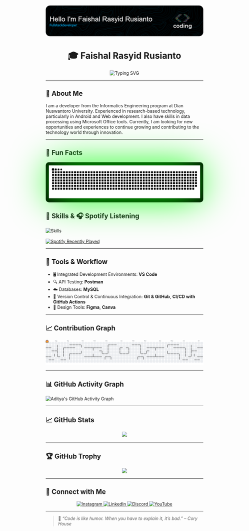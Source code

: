 ![Profile Image](img/benner.png)

<h1 align="center">🎓 Faishal Rasyid Rusianto</h1>

<p align="center">
  <img src="https://readme-typing-svg.herokuapp.com?font=Fira+Code&duration=3000&pause=1000&color=F75C7E&center=true&vCenter=true&width=435&lines=Hello,+I'm+Faishal+Rasyid+Rusianto!;Web+%26+Android+Developer;Tech+Enthusiast+%F0%9F%A4%96;Let's+Build+Cool+Stuff!+%F0%9F%9A%80" alt="Typing SVG" />
</p>

---

## 👋 About Me

I am a developer from the Informatics Engineering program at Dian Nuswantoro University. Experienced in research-based technology, particularly in Android and Web development. I also have skills in data processing using Microsoft Office tools. Currently, I am looking for new opportunities and experiences to continue growing and contributing to the technology world through innovation.

---

## 🎉 Fun Facts

<p align="center" style="background-color:black; border-radius: 10px; padding: 10px;">
  <img src="https://raw.githubusercontent.com/Platane/snk/output/github-contribution-grid-snake-dark.svg" alt="Versi gelap dan full keren" style="filter: brightness(1.5) drop-shadow(0 0 60px #00ff00);" />
</p>

## 🧠 Skills & 🎧 Spotify Listening

<div class="grid grid-cols-1 md:grid-cols-2 gap-10">
  <div class="flex flex-col items-center">
    <img src="https://skillicons.dev/icons?i=html,css,javascript,react,php,mysql,figma&theme=dark" alt="Skills" class="max-w-full rounded-lg shadow-lg" />
  </div>
  <br >
  <div class="flex flex-col items-center">
    <a href="https://open.spotify.com/user/31kvgece4tbb6pxa5f6ag4y42xly">
      <img src="https://spotify-recently-played-readme.vercel.app/api?user=31kvgece4tbb6pxa5f6ag4y42xly&count=3" alt="Spotify Recently Played" class="max-w-full rounded-lg shadow-lg" />
    </a>
  </div>
</div>

---

## 🔧 Tools & Workflow

- 🖥️ Integrated Development Environments: **VS Code**
- 🔍 API Testing: **Postman**
- ☁️ Databases: **MySQL**
- 🔄 Version Control & Continuous Integration: **Git & GitHub**, **CI/CD with GitHub Actions**
- 🎨 Design Tools: **Figma**, **Canva**

---

## 📈 Contribution Graph

<picture>
  <source media="(prefers-color-scheme: dark)" srcset="https://raw.githubusercontent.com/FaishallRr/FaishallRr/output/pacman-contribution-graph-dark.svg">
  <source media="(prefers-color-scheme: light)" srcset="https://raw.githubusercontent.com/FaishallRr/FaishallRr/output/pacman-contribution-graph.svg">
  <img alt="pacman contribution graph" src="https://raw.githubusercontent.com/FaishallRr/FaishallRr/output/pacman-contribution-graph.svg">
</picture>

---

## 📊 GitHub Activity Graph

![Aditya's GitHub Activity Graph](https://github-readme-activity-graph.vercel.app/graph?username=FaishallRr&theme=github-dark)

---

## 📈 GitHub Stats

<div align="center">
  <img src="https://github-readme-stats.vercel.app/api/top-langs/?username=FaishallRr&layout=compact&theme=dark&hide_border=true" />
</div>

---

## 🏆 GitHub Trophy

<p align="center">
  <img src="https://github-profile-trophy.vercel.app/?username=FaishallRr&theme=dark&margin-w=10&no-frame=true" />
</p>

---

## 🤝 Connect with Me

<div align="center">
  <a href="https://www.instagram.com/_faishallrr">
    <img src="https://img.shields.io/badge/Instagram-E4405F?style=for-the-badge&logo=instagram&logoColor=white" alt="Instagram" />
  </a>
  <a href="https://www.linkedin.com/in/faishal-rasyid-rusianto-6a5544322/">
    <img src="https://img.shields.io/badge/LinkedIn-0077B5?style=for-the-badge&logo=linkedin&logoColor=white" alt="LinkedIn" />
  </a>
  <a href="https://discord.com/users/faishalrr">
    <img src="https://img.shields.io/badge/Discord-5865F2?style=for-the-badge&logo=discord&logoColor=white" alt="Discord" />
  </a>
  <a href="https://www.youtube.com/@faishalrr">
    <img src="https://img.shields.io/badge/YouTube-FF0000?style=for-the-badge&logo=youtube&logoColor=white" alt="YouTube" />
  </a>
</div>

---

> 💬 _“Code is like humor. When you have to explain it, it’s bad.” – Cory House_
